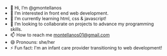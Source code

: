 - 👋 Hi, I’m @gmontellanos
- 👀 I’m interested in front end web development.
- 🌱 I’m currently learning html, css & javascript!
- 💞️ I’m looking to collaborate on projects to advance my programming skills.
- 📫 How to reach me montellanos01@gmail.com
- 😄 Pronouns: she/her
- ⚡ Fun fact: I'm an infant care provider transitioning to web development! 

<!---
gmontellanos/gmontellanos is a ✨ special ✨ repository because its `README.md` (this file) appears on your GitHub profile.
You can click the Preview link to take a look at your changes.
--->
